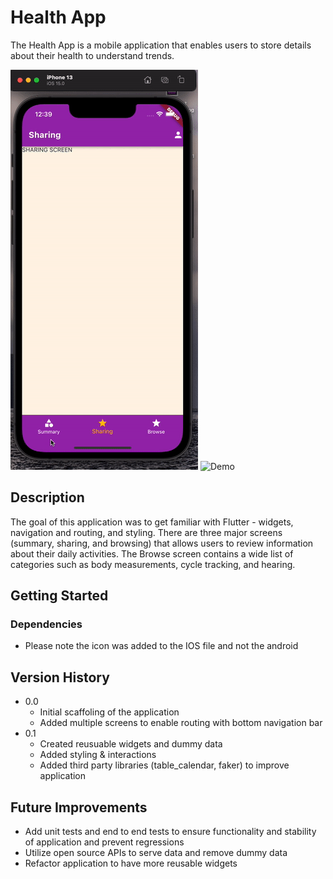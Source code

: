 # Health App

The Health App is a mobile application that enables users to store details about their health to understand trends.

![Initial Scaffold](gifs/1.gif)
![Demo](gifs/5.gif)

## Description

The goal of this application was to get familiar with Flutter - widgets, navigation and routing, and styling. There are three major screens (summary, sharing, and browsing) that allows users to review information about their daily activities. The Browse screen contains a wide list of categories such as body measurements, cycle tracking, and hearing.


## Getting Started

### Dependencies

* Please note the icon was added to the IOS file and not the android


## Version History

* 0.0
    * Initial scaffoling of the application
    * Added multiple screens to enable routing with bottom navigation bar
* 0.1
    * Created reusuable widgets and dummy data 
    * Added styling & interactions
    * Added third party libraries (table_calendar, faker) to improve application
 

## Future Improvements
- Add unit tests and end to end tests to ensure functionality and stability of application and prevent regressions
- Utilize open source APIs to serve data and remove dummy data
- Refactor application to have more reusable widgets
